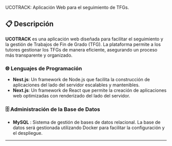 UCOTRACK:  Aplicación Web para el seguimiento de TFGs. 

## 📋 Descripción

**UCOTRACK** es una aplicación web diseñada para facilitar el seguimiento y la gestión de Trabajos de Fin de Grado (TFG). La plataforma permite a los tutores gestionar los TFGs de manera eficiente, asegurando un proceso más transparente y organizado.


### 🌐 Lenguajes de Programación

- **Nest.js**: Un framework de Node.js que facilita la construcción de aplicaciones del lado del servidor escalables y mantenibles.
- **Next.js**: Un framework de React que permite la creación de aplicaciones web optimizadas con renderizado del lado del servidor.

### 🗄️ Administración de la Base de Datos

- **MySQL** : Sistema de gestión de bases de datos relacional. La base de datos será gestionada utilizando Docker para facilitar la configuración y el despliegue.


---

